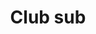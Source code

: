 ---
title: "Club sub"
description: 'Loaded with bacon & chicken, garnished with mayo'
price_s: "8.50"
price_l: "11"
price_lg: ""
weight: "4"
---
